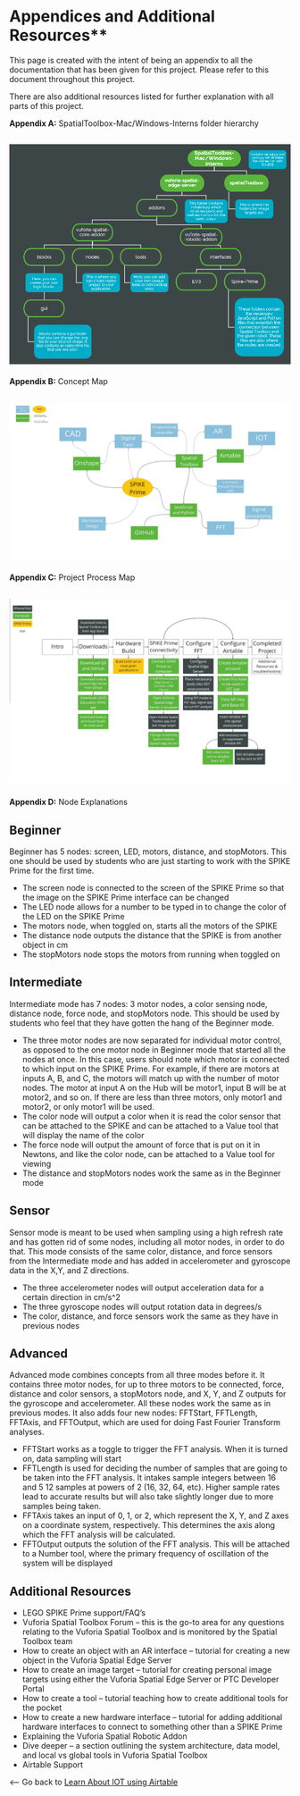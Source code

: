 # Appendices and Additional Resources**
This page is created with the intent of being an appendix to all the documentation that has been given for this project. Please refer to this document throughout this project.

There are also additional resources listed for further explanation with all parts of this project.

**Appendix A:** SpatialToolbox-Mac/Windows-Interns folder hierarchy
## ![Folder hierarchy](https://github.com/PTC-Academic/LEGO-Spatial-Computing-Project/blob/master/Documentation/images/7-image001.png)
**Appendix B:** Concept Map
## ![Concept Map](https://github.com/PTC-Academic/LEGO-Spatial-Computing-Project/blob/master/Documentation/images/7-image003.jpg)
**Appendix C:** Project Process Map
## ![Project Process Map](https://github.com/PTC-Academic/LEGO-Spatial-Computing-Project/blob/master/Documentation/images/7-image005.jpg)
**Appendix D:** Node Explanations

## Beginner

Beginner has 5 nodes: screen, LED, motors, distance, and stopMotors. This one should be used by students who are just starting to work with the SPIKE Prime for the first time.

- The screen node is connected to the screen of the SPIKE Prime so that the image on the SPIKE Prime interface can be changed 
- The LED node allows for a number to be typed in to change the color of the LED on the SPIKE Prime 
- The motors node, when toggled on, starts all the motors of the SPIKE 
- The distance node outputs the distance that the SPIKE is from another object in cm
- The stopMotors node stops the motors from running when toggled on

## Intermediate

Intermediate mode has 7 nodes: 3 motor nodes, a color sensing node, distance node, force node, and stopMotors node. This should be used by students who feel that they have gotten the hang of the Beginner mode.
- The three motor nodes are now separated for individual motor control, as opposed to the one motor node in Beginner mode that started all the nodes at once. In this case, users should note which motor is connected to which input on the SPIKE Prime. For example, if there are motors at inputs A, B, and C, the motors will match up with the number of motor nodes. The motor at input A on the Hub will be motor1, input B will be at motor2, and so on. If there are less than three motors, only motor1 and motor2, or only motor1 will be used. 
- The color node will output a color when it is read the color sensor that can be attached to the SPIKE and can be attached to a Value tool that will display the name of the color
- The force node will output the amount of force that is put on it in Newtons, and like the color node, can be attached to a Value tool for viewing
- The distance and stopMotors nodes work the same as in the Beginner mode

## Sensor

Sensor mode is meant to be used when sampling using a high refresh rate and has gotten rid of some nodes, including all motor nodes, in order to do that. This mode consists of the same color, distance, and force sensors from the Intermediate mode and has added in accelerometer and gyroscope data in the X,Y, and Z directions.
- The three accelerometer nodes will output acceleration data for a certain direction in cm/s^2
- The three gyroscope nodes will output rotation data in degrees/s
- The color, distance, and force sensors work the same as they have in previous nodes

## Advanced

Advanced mode combines concepts from all three modes before it. It contains three motor nodes, for up to three motors to be connected, force, distance and color sensors, a stopMotors node, and X, Y, and Z outputs for the gyroscope and accelerometer. All these nodes work the same as in previous modes. It also adds four new nodes: FFTStart, FFTLength, FFTAxis, and FFTOutput, which are used for doing Fast Fourier Transform analyses.
- FFTStart works as a toggle to trigger the FFT analysis. When it is turned on, data sampling will start
- FFTLength is used for deciding the number of samples that are going to be taken into the FFT analysis. It intakes sample integers between 16 and 5 12 samples at powers of 2 (16, 32, 64, etc). Higher sample rates lead to accurate results but will also take slightly longer due to more samples being taken.
- FFTAxis takes an input of 0, 1, or 2, which represent the X, Y, and Z axes on a coordinate system, respectively. This determines the axis along which the FFT analysis will be calculated.
- FFTOutput outputs the solution of the FFT analysis. This will be attached to a Number tool, where the primary frequency of oscillation of the system will be displayed

## Additional Resources

- LEGO SPIKE Prime support/FAQ’s
- Vuforia Spatial Toolbox Forum – this is the go-to area for any questions relating to the Vuforia Spatial Toolbox and is monitored by the Spatial Toolbox team
- How to create an object with an AR interface – tutorial for creating a new object in the Vuforia Spatial Edge Server
- How to create an image target – tutorial for creating personal image targets using either the Vuforia Spatial Edge Server or PTC Developer Portal
- How to create a tool – tutorial teaching how to create additional tools for the pocket
- How to create a new hardware interface – tutorial for adding additional hardware interfaces to connect to something other than a SPIKE Prime
- Explaining the Vuforia Spatial Robotic Addon
- Dive deeper – a section outlining the system architecture, data model, and local vs global tools in Vuforia Spatial Toolbox
- Airtable Support

<-- Go back to [Learn About IOT using Airtable](https://github.com/PTC-Academic/LEGO-Spatial-Computing-Project/blob/master/Documentation/6-IOT-with-Airtable.md)
